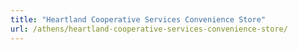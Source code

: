 ```yaml
---
title: "Heartland Cooperative Services Convenience Store"
url: /athens/heartland-cooperative-services-convenience-store/
---
```

